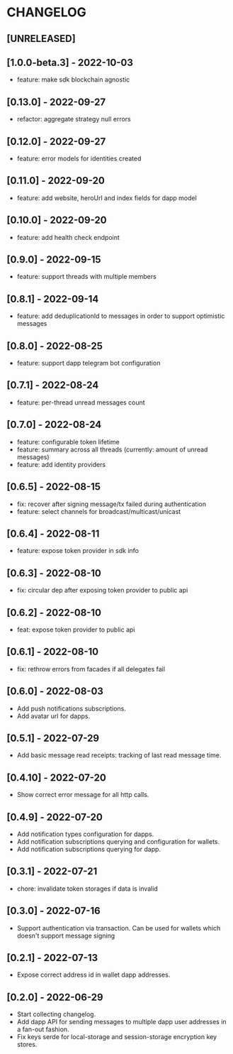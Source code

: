 # CHANGELOG

## [UNRELEASED]

## [1.0.0-beta.3] - 2022-10-03

- feature: make sdk blockchain agnostic

## [0.13.0] - 2022-09-27

- refactor: aggregate strategy null errors

## [0.12.0] - 2022-09-27

- feature: error models for identities created
 
## [0.11.0] - 2022-09-20

- feature: add website, heroUrl and index fields for dapp model

## [0.10.0] - 2022-09-20

- feature: add health check endpoint

## [0.9.0] - 2022-09-15

- feature: support threads with multiple members

## [0.8.1] - 2022-09-14

- feature: add deduplicationId to messages in order to support optimistic messages

## [0.8.0] - 2022-08-25

- feature: support dapp telegram bot configuration

## [0.7.1] - 2022-08-24

- feature: per-thread unread messages count

## [0.7.0] - 2022-08-24

- feature: configurable token lifetime
- feature: summary across all threads (currently: amount of unread messages)
- feature: add identity providers

## [0.6.5] - 2022-08-15

- fix: recover after signing message/tx failed during authentication
- feature: select channels for broadcast/multicast/unicast

## [0.6.4] - 2022-08-11

- feature: expose token provider in sdk info

## [0.6.3] - 2022-08-10

- fix: circular dep after exposing token provider to public api

## [0.6.2] - 2022-08-10

- feat: expose token provider to public api

## [0.6.1] - 2022-08-10

- fix: rethrow errors from facades if all delegates fail

## [0.6.0] - 2022-08-03

- Add push notifications subscriptions.
- Add avatar url for dapps.

## [0.5.1] - 2022-07-29

- Add basic message read receipts: tracking of last read message time.

## [0.4.10] - 2022-07-20

- Show correct error message for all http calls.

## [0.4.9] - 2022-07-20

- Add notification types configuration for dapps.
- Add notification subscriptions querying and configuration for wallets.
- Add notification subscriptions querying for dapp.

## [0.3.1] - 2022-07-21

- chore: invalidate token storages if data is invalid

## [0.3.0] - 2022-07-16

- Support authentication via transaction. Can be used for wallets which doesn't support message signing

## [0.2.1] - 2022-07-13

- Expose correct address id in wallet dapp addresses.

## [0.2.0] - 2022-06-29

- Start collecting changelog.
- Add dapp API for sending messages to multiple dapp user addresses in a fan-out fashion.
- Fix keys serde for local-storage and session-storage encryption key stores.

